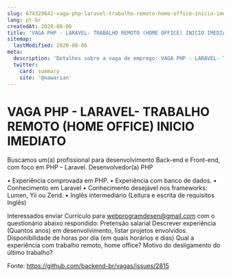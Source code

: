 ```yaml
---
slug: 674329642-vaga-php-laravel-trabalho-remoto-home-office-inicio-imediato
lang: pt-br
createdAt: 2020-08-06
title: 'VAGA PHP - LARAVEL- TRABALHO REMOTO (HOME OFFICE) INICIO IMEDIATO  - Vaga de Emprego'
sitemap:
  lastModified: 2020-08-06
meta:
  description: 'Detalhes sobre a vaga de emprego: VAGA PHP - LARAVEL- TRABALHO REMOTO (HOME OFFICE) INICIO IMEDIATO '
  twitter:
    card: summary
    site: '@nawarian'
---
```


# VAGA PHP - LARAVEL- TRABALHO REMOTO (HOME OFFICE) INICIO IMEDIATO 

Buscamos um(a) profissional para desenvolvimento Back-end e Front-end, com foco em 
PHP – Laravel. 
Desenvolvedor(a) PHP 

•	Experiência comprovada em PHP. 
•	Experiência com banco de dados. 
•	Conhecimento em Laravel
•	Conhecimento desejável nos frameworks: Lumen, Yii ou Zend. 
•	Inglês intermediário (Leitura e escrita de requisitos Inglês)

 
Interessados enviar Currículo para webprogramdesen@gmail.com com o questionário abaixo respondido: 
Pretensão salarial
Descrever experiência (Quantos anos) em desenvolvimento, listar projetos envolvidos.
Disponibilidade de horas por dia (em quais horários e dias)
Qual a experiência com trabalho remoto, home office?
Motivo do desligamento do último trabalho?



Fonte: https://github.com/backend-br/vagas/issues/2815
